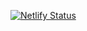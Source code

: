 [![Netlify Status](https://api.netlify.com/api/v1/badges/1fe68991-1771-40bc-86b2-09b15cd08434/deploy-status)](https://app.netlify.com/sites/wolfhowl/deploys)
